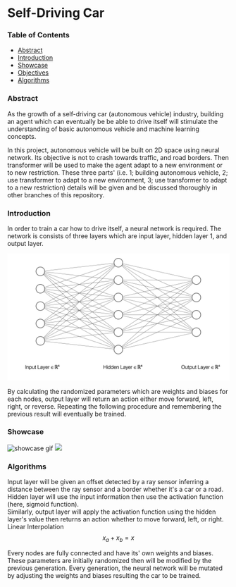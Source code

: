 # Self-Driving Car

### Table of Contents
- [Abstract](#abstract)
- [Introduction](#introduction)
- [Showcase](#showcase)
- [Objectives](#objectives)
- [Algorithms](#algorithms)

### Abstract 
As the growth of a self-driving car (autonomous vehicle) industry, building an agent which can eventually be be able to drive itself will stimulate the understanding of basic autonomous vehicle and machine learning concepts.  

In this project, autonomous vehicle will be built on 2D space using neural network. Its objective is not to crash towards traffic, and road borders. Then transformer will be used to make the agent adapt to a new environment or to new restriction. These three parts' (i.e. 1; building autonomous vehicle, 2; use transformer to adapt to a new environment, 3; use transformer to adapt to a new restriction) details will be given and be discussed thoroughly in other branches of this repository. <br>
<!--The following project's main priority is to build an autonomous vehicle lying on a 2D space which has obstacles such as road, and traffic, then use a transformer to make the agent adapt to a new environment. The vehicle will be implemented with a neural network from scratch which will eventually learn how to drive by itself. Since the project is mainly focused on transformer, it is essential to provide challengeable new environment. <br> -->

### Introduction 
In order to train a car how to drive itself, a neural network is required. The network is consists of three layers which are input layer, hidden layer 1, and output layer.  

![NN Image](/imgs/nn.png)

By calculating the randomized parameters which are weights and biases for each nodes, output layer will return an action either move forward, left, right, or reverse. Repeating the following procedure and remembering the previous result will eventually be trained.

### Showcase 
![showcase gif](/showcase/self-driving-showcase.gif)
<img src="/showcase/self-driving-showcase.gif">


### Algorithms 
Input layer will be given an offset detected by a ray sensor inferring a distance between the ray sensor and a border whether it's a car or a road. <br>
Hidden layer will use the input information then use the activation function (here, sigmoid function). <br>
Similarly, output layer will apply the activation function using the hidden layer's value then returns an action whether to move forward, left, or right. <br>
Linear Interpolation
$$
x_a+x_b=x
$$

Every nodes are fully connected and have its' own weights and biases. These parameters are initially randomized then will be modified by the previous generation. Every generation, the neural network will be mutated by adjusting the weights and biases resulting the car to be trained.
